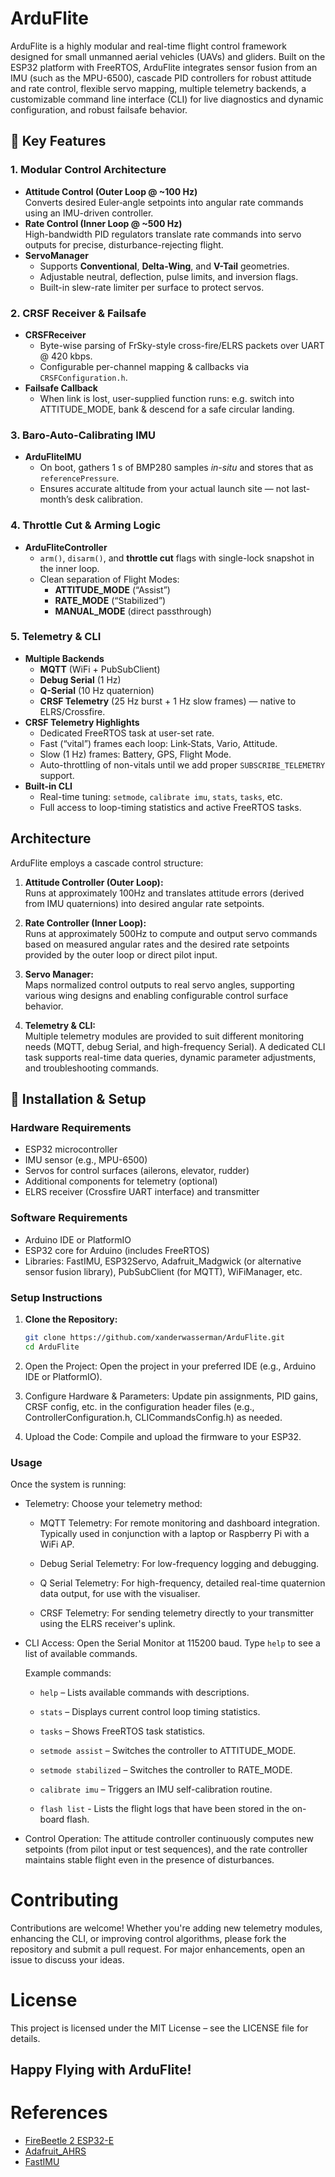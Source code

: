# ArduFlite

ArduFlite is a highly modular and real-time flight control framework designed for small unmanned aerial vehicles (UAVs) and gliders. Built on the ESP32 platform with FreeRTOS, ArduFlite integrates sensor fusion from an IMU (such as the MPU-6500), cascade PID controllers for robust attitude and rate control, flexible servo mapping, multiple telemetry backends, a customizable command line interface (CLI) for live diagnostics and dynamic configuration, and robust failsafe behavior.

## 🚀 Key Features

### 1. Modular Control Architecture

- **Attitude Control (Outer Loop @ ~100 Hz)**  
  Converts desired Euler‐angle setpoints into angular rate commands using an IMU-driven controller.
- **Rate Control (Inner Loop @ ~500 Hz)**  
  High-bandwidth PID regulators translate rate commands into servo outputs for precise, disturbance-rejecting flight.
- **ServoManager**  
  - Supports **Conventional**, **Delta-Wing**, and **V-Tail** geometries.  
  - Adjustable neutral, deflection, pulse limits, and inversion flags.  
  - Built-in slew-rate limiter per surface to protect servos.

### 2. CRSF Receiver & Failsafe

- **CRSFReceiver**  
  - Byte-wise parsing of FrSky-style cross-fire/ELRS packets over UART @ 420 kbps.  
  - Configurable per-channel mapping & callbacks via `CRSFConfiguration.h`.  
- **Failsafe Callback**  
  - When link is lost, user-supplied function runs: e.g. switch into ATTITUDE_MODE, bank & descend for a safe circular landing.  

### 3. Baro-Auto-Calibrating IMU

- **ArduFliteIMU**  
  - On boot, gathers 1 s of BMP280 samples *in-situ* and stores that as `referencePressure`.  
  - Ensures accurate altitude from your actual launch site — not last-month’s desk calibration.

### 4. Throttle Cut & Arming Logic

- **ArduFliteController**  
  - `arm()`, `disarm()`, and **throttle cut** flags with single-lock snapshot in the inner loop.  
  - Clean separation of Flight Modes:  
    - **ATTITUDE_MODE** (“Assist”)  
    - **RATE_MODE** (“Stabilized”)  
    - **MANUAL_MODE** (direct passthrough)

### 5. Telemetry & CLI

- **Multiple Backends**  
  - **MQTT** (WiFi + PubSubClient)  
  - **Debug Serial** (1 Hz)  
  - **Q-Serial** (10 Hz quaternion)  
  - **CRSF Telemetry** (25 Hz burst + 1 Hz slow frames) — native to ELRS/Crossfire.  
- **CRSF Telemetry Highlights**  
  - Dedicated FreeRTOS task at user-set rate.  
  - Fast (“vital”) frames each loop: Link‐Stats, Vario, Attitude.  
  - Slow (1 Hz) frames: Battery, GPS, Flight Mode.  
  - Auto-throttling of non-vitals until we add proper `SUBSCRIBE_TELEMETRY` support.
- **Built-in CLI**  
  - Real-time tuning: `setmode`, `calibrate imu`, `stats`, `tasks`, etc.  
  - Full access to loop-timing statistics and active FreeRTOS tasks.

## Architecture

ArduFlite employs a cascade control structure:

1. **Attitude Controller (Outer Loop):**  
    Runs at approximately 100Hz and translates attitude errors (derived from IMU quaternions) into desired angular rate setpoints.

2. **Rate Controller (Inner Loop):**  
    Runs at approximately 500Hz to compute and output servo commands based on measured angular rates and the desired rate setpoints provided by the outer loop or direct pilot input.

3. **Servo Manager:**  
    Maps normalized control outputs to real servo angles, supporting various wing designs and enabling configurable control surface behavior.

4. **Telemetry & CLI:**  
   Multiple telemetry modules are provided to suit different monitoring needs (MQTT, debug Serial, and high-frequency Serial). A dedicated CLI task supports real-time data queries, dynamic parameter adjustments, and troubleshooting commands.

## 🔧 Installation & Setup

### Hardware Requirements

- ESP32 microcontroller
- IMU sensor (e.g., MPU-6500)
- Servos for control surfaces (ailerons, elevator, rudder)
- Additional components for telemetry (optional)
- ELRS receiver (Crossfire UART interface) and transmitter

### Software Requirements

- Arduino IDE or PlatformIO
- ESP32 core for Arduino (includes FreeRTOS)
- Libraries: FastIMU, ESP32Servo, Adafruit_Madgwick (or alternative sensor fusion library), PubSubClient (for MQTT), WiFiManager, etc.

### Setup Instructions

1. **Clone the Repository:**
    ```bash
    git clone https://github.com/xanderwasserman/ArduFlite.git
    cd ArduFlite
    ```
2. Open the Project:
    Open the project in your preferred IDE (e.g., Arduino IDE or PlatformIO).

3. Configure Hardware & Parameters:
    Update pin assignments, PID gains, CRSF config, etc. in the configuration header files (e.g., ControllerConfiguration.h, CLICommandsConfig.h) as needed.

4. Upload the Code:
    Compile and upload the firmware to your ESP32.

### Usage
Once the system is running:
- Telemetry:
    Choose your telemetry method:

    - MQTT Telemetry: For remote monitoring and dashboard integration. Typically used in conjunction with a laptop or Raspberry Pi with a WiFi AP.

    - Debug Serial Telemetry: For low-frequency logging and debugging.

    - Q Serial Telemetry: For high-frequency, detailed real-time quaternion data output, for use with the visualiser.

    - CRSF Telemetry: For sending telemetry directly to your transmitter using the ELRS receiver's uplink.

- CLI Access:
    Open the Serial Monitor at 115200 baud. Type `help` to see a list of available commands.

    Example commands:

    - `help` – Lists available commands with descriptions.

    - `stats` – Displays current control loop timing statistics.

    - `tasks` – Shows FreeRTOS task statistics.

    - `setmode assist` – Switches the controller to ATTITUDE_MODE.

    - `setmode stabilized` – Switches the controller to RATE_MODE.

    - `calibrate imu` – Triggers an IMU self-calibration routine.

    - `flash list` - Lists the flight logs that have been stored in the on-board flash.

- Control Operation:
    The attitude controller continuously computes new setpoints (from pilot input or test sequences), and the rate controller maintains stable flight even in the presence of disturbances.

# Contributing
Contributions are welcome! Whether you're adding new telemetry modules, enhancing the CLI, or improving control algorithms, please fork the repository and submit a pull request. For major enhancements, open an issue to discuss your ideas.

# License
This project is licensed under the MIT License – see the LICENSE file for details.

## Happy Flying with ArduFlite!

# References
- [FireBeetle 2 ESP32-E](https://wiki.dfrobot.com/FireBeetle_Board_ESP32_E_SKU_DFR0654#target_3)
- [Adafruit_AHRS](https://github.com/adafruit/Adafruit_AHRS/tree/master)
- [FastIMU](https://github.com/LiquidCGS/FastIMU/tree/main)
